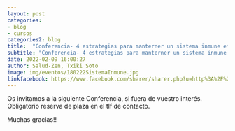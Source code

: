 ```yaml
---
layout: post
categories:
- blog
- cursos
categories2: blog
title:  "Conferencia- 4 estrategias para manterner un sistema inmune eficaz"
subtitle: "Conferencia- 4 estrategias para manterner un sistema inmune eficaz"
date: 2022-02-09 16:00:27
author: Salud-Zen, Txiki Soto
image: img/eventos/180222SistemaInmune.jpg
linkfacebook: https://www.facebook.com/sharer/sharer.php?u=http%3A%2F%2Fwww.salud-zen.com%2Fblog%2F2022%2F02%2F09%2Fconferencia-sistema-inmune.html&amp;src=sdkpreparse
---
```

Os invitamos a la siguiente Conferencia, si fuera de vuestro interés.   
Obligatorio reserva de plaza en el tlf de contacto.
  
Muchas gracias!!

[curso]:{{site.url}}{{site.baseurl}}/evento/2022/02/18/conferencia-sistema-inmune.html
